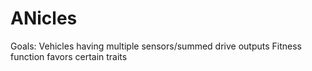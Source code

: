 # ANicles

Goals:
Vehicles having multiple sensors/summed drive outputs
Fitness function favors certain traits

